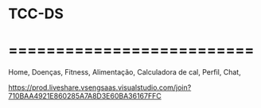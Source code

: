 # TCC-DS
# ==========================
Home,
    Doenças,
    Fitness,
    Alimentação,
        Calculadora de cal,
    Perfil,
    Chat,

https://prod.liveshare.vsengsaas.visualstudio.com/join?710BAA4921E860285A7A8D3E60BA36167FFC
